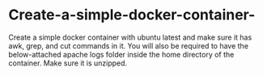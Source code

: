 # Create-a-simple-docker-container-
Create a simple docker container with ubuntu latest and make sure it has awk, grep, and cut commands in it. You will also be required to have the below-attached apache logs folder inside the home directory of the container. Make sure it is unzipped.
